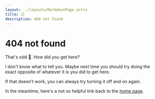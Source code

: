 ```yaml
---
layout: ../layouts/MarkdownPage.astro
title: 😕
description: 404 not found
---
```


# 404 not found

That's odd 🤔. How did you get here?

I don't know what to tell you. Maybe next time you should try doing the exact
opposite of whatever it is you did to get here.

If that doesn't work, you can always try turning it off and on again.

In the meantime, here's a not so helpful link back to the [home page](/).
